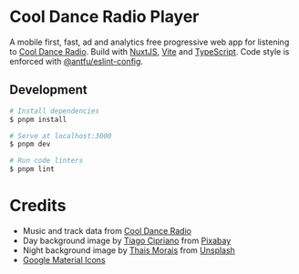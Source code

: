 # Cool Dance Radio Player

A mobile first, fast, ad and analytics free progressive web app for listening to [Cool Dance Radio](https://www.cooldanceradio.com/). Build with [NuxtJS](https://nuxt.com/), [Vite](https://vite.nuxtjs.org/) and [TypeScript](https://www.typescriptlang.org/).
Code style is enforced with [@antfu/eslint-config](https://github.com/antfu/eslint-config).

## Development

```bash
# Install dependencies
$ pnpm install

# Serve at localhost:3000
$ pnpm dev

# Run code linters
$ pnpm lint
```

# Credits

- Music and track data from [Cool Dance Radio](https://www.cooldanceradio.com/)
- Day background image by [Tiago Cipriano](https://pixabay.com/users/tiagocipriano-8062125/?utm_source=link-attribution&utm_medium=referral&utm_campaign=image&utm_content=3157732) from [Pixabay](https://pixabay.com//?utm_source=link-attribution&utm_medium=referral&utm_campaign=image&utm_content=3157732)
- Night background image by [Thais Morais](https://unsplash.com/@tata_morais?utm_source=unsplash&utm_medium=referral&utm_content=creditCopyText) from [Unsplash](https://unsplash.com/photos/uxLHRLkwzhI?utm_source=unsplash&utm_medium=referral)
- [Google Material Icons](https://icon-sets.iconify.design/ic/)
